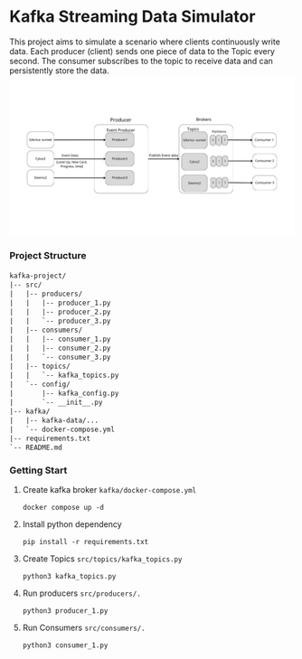 # Kafka Streaming Data Simulator
This project aims to simulate a scenario where clients continuously write data. Each producer (client) sends one piece of data to the Topic every second. The consumer subscribes to the topic to receive data and can persistently store the data.
![plot](./Architecture.png)
### Project Structure
```
kafka-project/
|-- src/
|   |-- producers/
|   |   |-- producer_1.py
|   |   |-- producer_2.py
|   |   `-- producer_3.py
|   |-- consumers/
|   |   |-- consumer_1.py
|   |   |-- consumer_2.py
|   |   `-- consumer_3.py
|   |-- topics/
|   |   `-- kafka_topics.py
|   `-- config/
|       |-- kafka_config.py
|       `-- __init__.py
|-- kafka/
|   |-- kafka-data/...
|   `-- docker-compose.yml
|-- requirements.txt
`-- README.md
```

### Getting Start
1. Create kafka broker `kafka/docker-compose.yml`
   ```
   docker compose up -d
   ```
2. Install python dependency
   ```
   pip install -r requirements.txt
   ```
3. Create Topics `src/topics/kafka_topics.py`
   ```
   python3 kafka_topics.py
   ```
4. Run producers `src/producers/.`
   ```
   python3 producer_1.py
   ```
5. Run Consumers `src/consumers/.`
   ```
   python3 consumer_1.py
   ```

